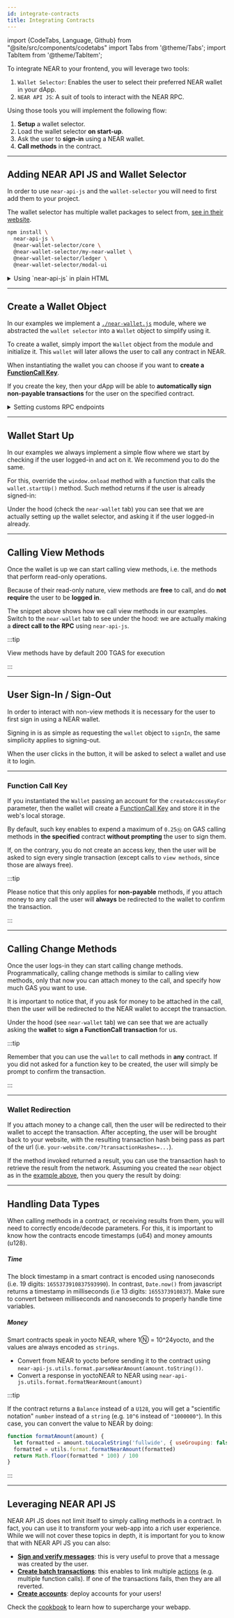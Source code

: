 ```yaml
---
id: integrate-contracts
title: Integrating Contracts
---
```

import {CodeTabs, Language, Github} from "@site/src/components/codetabs"
import Tabs from '@theme/Tabs';
import TabItem from '@theme/TabItem';

To integrate NEAR to your frontend, you will leverage two tools:

1. `Wallet Selector`: Enables the user to select their preferred NEAR wallet in your dApp.
2. `NEAR API JS`: A suit of tools to interact with the NEAR RPC.

Using those tools you will implement the following flow:

1. **Setup** a wallet selector.
1. Load the wallet selector **on start-up**.
2. Ask the user to **sign-in** using a NEAR wallet.
2. **Call methods** in the contract.

---

## Adding NEAR API JS and Wallet Selector

In order to use `near-api-js` and the `wallet-selector` you will need to first add them to your project.

The wallet selector has multiple wallet packages to select from, [see in their website](https://github.com/near/wallet-selector#installation-and-usage).

```bash
npm install \
  near-api-js \
  @near-wallet-selector/core \
  @near-wallet-selector/my-near-wallet \
  @near-wallet-selector/ledger \
  @near-wallet-selector/modal-ui
```

<details>
<summary>Using `near-api-js` in plain HTML</summary>

You can add `near-api-js` as a script tag in your html.

```js
<script src="https://cdn.jsdelivr.net/npm/near-api-js@0.44.2/dist/near-api-js.min.js" integrity="sha256-W5o4c5DRZZXMKjuL41jsaoBpE/UHMkrGvIxN9HcjNSY=" crossorigin="anonymous"></script>
```

</details>

---

## Create a Wallet Object

In our examples we implement a [`./near-wallet.js`](https://github.com/near-examples/hello-near-examples/blob/main/frontend/near-wallet.js) module, where we abstracted the `wallet selector` into a `Wallet` object to simplify using it.

To create a wallet, simply import the `Wallet` object from the module and initialize it. This `wallet` will later allows the user to call any contract in NEAR.

<CodeTabs>
  <Language value="🌐 JavaScript" language="ts">
    <Github fname="index.js"
            url="https://github.com/near-examples/hello-near-examples/blob/main/frontend/src/index.js"
            start="2" end="8" />
  </Language>
</CodeTabs>

When instantiating the wallet you can choose if you want to **create a [FunctionCall Key](../../1.concepts/protocol/access-keys.md#function-call-keys-function-call-keys)**.

If you create the key, then your dApp will be able to **automatically sign non-payable transactions** for the user on the specified contract.

<details markdown="1">

<summary> Setting customs RPC endpoints </summary>

If you want to use a user-defined RPC endpoint with the Wallet Selector, you need to setup a [network options](https://github.com/near/wallet-selector/tree/main/packages/core#options) object with the custom URLs.
For example:

<CodeTabs>
  <Language value="🌐 JavaScript" language="ts">

```js title="index.js"
const CONTRACT_ADDRESS = process.env.CONTRACT_NAME;

const my_network = {
    networkId: "my-custom-network",
    nodeUrl: "https://rpc.custom-rpc.com",
    helperUrl: "https://helper.custom-helper.com",
    explorerUrl: "https://custom-explorer.com",
    indexerUrl: "https://api.custom-indexer.com",
  };

const wallet = new Wallet({ createAccessKeyFor: CONTRACT_ADDRESS, network: my_network });
```

  </Language>
</CodeTabs>

:::tip

You can find the entire Wallet Selector [API reference here](https://github.com/near/wallet-selector/blob/main/packages/core/docs/api/selector.md).

:::

</details>

---

## Wallet Start Up

In our examples we always implement a simple flow where we start by checking if the user logged-in and act on it. We recommend you to do the same.

For this, override the `window.onload` method with a function that calls the `wallet.startUp()` method. Such method returns if the user is already signed-in:

<CodeTabs>
  <Language value="🌐 JavaScript" language="ts">
    <Github fname="index.js"
            url="https://github.com/near-examples/hello-near-examples/blob/main/frontend/src/index.js"
            start="10" end="21" />
    <Github fname="near-wallet.js"
            url="https://github.com/near-examples/hello-near-examples/blob/main/frontend/src/near-wallet.js"
            start="36" end="52" />
  </Language>
</CodeTabs>

Under the hood (check the `near-wallet` tab) you can see that we are actually setting up the wallet selector, and asking it if the user logged-in already.

---

## Calling View Methods

Once the wallet is up we can start calling view methods, i.e. the methods that perform read-only operations.

Because of their read-only nature, view methods are **free** to call, and do **not require** the user to be **logged in**.

<CodeTabs>
  <Language value="🌐 JavaScript" language="ts">
    <Github fname="index.js"
            url="https://github.com/near-examples/hello-near-examples/blob/main/frontend/src/index.js"
            start="46" end="46" />
    <Github fname="near-wallet.js"
            url="https://github.com/near-examples/hello-near-examples/blob/main/frontend/src/near-wallet.js"
            start="68" end="81" />
  </Language>
</CodeTabs>

The snippet above shows how we call view methods in our examples. Switch to the `near-wallet` tab to see under the hood: we are actually making a **direct call to the RPC** using `near-api-js`.

:::tip

View methods have by default 200 TGAS for execution

:::

---

## User Sign-In / Sign-Out

In order to interact with non-view methods it is necessary for the user to first sign in using a NEAR wallet.

Signing in is as simple as requesting the `wallet` object to `signIn`, the same simplicity applies to signing-out.

<CodeTabs>
  <Language value="🌐 JavaScript" language="js">
    <Github fname="index.js"
            url="https://github.com/near-examples/hello-near-examples/blob/main/frontend/src/index.js"
            start="25" end="26" />
    <Github fname="near-wallet.js"
            url="https://github.com/near-examples/hello-near-examples/blob/main/frontend/src/near-wallet.js"
            start="54" end="66" />
  </Language>
</CodeTabs>

When the user clicks in the button, it will be asked to select a wallet and use it to login.

<hr className="subsection" />

### Function Call Key

If you instantiated the `Wallet` passing an account for the `createAccessKeyFor` parameter, then the wallet will create a [FunctionCall Key](../../1.concepts/protocol/access-keys.md#function-call-keys-function-call-keys) and store it in the web's local storage.

<CodeTabs>
  <Language value="🌐 JavaScript" language="js">
    <Github fname="index.js"
            url="https://github.com/near-examples/hello-near-examples/blob/main/frontend/src/index.js"
            start="8" end="8" />
  </Language>
</CodeTabs>

By default, such key enables to expend a maximum of `0.25Ⓝ` on GAS calling methods in **the specified** contract **without prompting** the user to sign them.

If, on the contrary, you do not create an access key, then the user will be asked to sign every single transaction (except calls to `view methods`, since those are always free).

:::tip

Please notice that this only applies for **non-payable** methods, if you attach money to any call the user will **always** be redirected to the wallet to confirm the transaction.

:::

---

## Calling Change Methods

Once the user logs-in they can start calling change methods. Programmatically, calling change methods is similar to calling view methods, only that now you can attach money to the call, and specify how much GAS you want to use.

It is important to notice that, if you ask for money to be attached in the call, then the user will be redirected to the NEAR wallet to accept the transaction.

<CodeTabs>
  <Language value="🌐 JavaScript" language="js">
    <Github fname="index.js"
            url="https://github.com/near-examples/hello-near-examples/blob/main/frontend/src/index.js"
            start="36" end="36" />
    <Github fname="near-wallet.js"
            url="https://github.com/near-examples/hello-near-examples/blob/main/frontend/src/near-wallet.js"
            start="83" end="103" />
  </Language>
</CodeTabs>

Under the hood (see `near-wallet` tab) we can see that we are actually asking the **wallet** to **sign a FunctionCall transaction** for us.

:::tip

Remember that you can use the `wallet` to call methods in **any** contract. If you did not asked for a function key to be created, the user will simply be prompt to confirm the transaction.

:::

<hr className="subsection" />

### Wallet Redirection

If you attach money to a change call, then the user will be redirected to their wallet to accept the transaction. After accepting, the user will be brought back to your website, with the resulting transaction hash being pass as part of the url (i.e. `your-website.com/?transactionHashes=...`).

If the method invoked returned a result, you can use the transaction hash to retrieve the result from the network. Assuming you created the `near` object as in the [example above](#connecting-to-a-contract), then you query the result by doing:

<CodeTabs>
  <Language value="🌐 JavaScript" language="js">
  <Github fname="index.js"
            url="https://github.com/near-examples/donation-examples/blob/main/frontend/src/index.js"
            start="71" end="92" />
    <Github fname="utils.js"
            url="https://github.com/near-examples/donation-examples/blob/main/frontend/src/near-wallet.js"
            start="105" end="113" />
  </Language>
</CodeTabs>

---

## Handling Data Types

When calling methods in a contract, or receiving results from them, you will need to correctly encode/decode parameters. For this, it is important to know how the contracts encode timestamps (u64) and money amounts (u128).

##### Time

The block timestamp in a smart contract is encoded using nanoseconds (i.e. 19 digits: `1655373910837593990`). In contrast, `Date.now()` from javascript returns a timestamp in milliseconds (i.e 13 digits: `1655373910837`). Make sure to convert between milliseconds and nanoseconds to properly handle time variables.

##### Money

Smart contracts speak in yocto NEAR, where 1Ⓝ = 10^24yocto, and the values are always encoded as `strings`.

- Convert from NEAR to yocto before sending it to the contract using `near-api-js.utils.format.parseNearAmount(amount.toString())`.
- Convert a response in yoctoNEAR to NEAR using `near-api-js.utils.format.formatNearAmount(amount)`

:::tip

If the contract returns a `Balance` instead of a `U128`, you will get a "scientific notation" `number` instead of a `string` (e.g. `10^6` instead of `"1000000"`). In this case, you can convert the value to NEAR by doing:

```js
function formatAmount(amount) {
  let formatted = amount.toLocaleString('fullwide', { useGrouping: false })
  formatted = utils.format.formatNearAmount(formatted)
  return Math.floor(formatted * 100) / 100
}
```

:::

---

## Leveraging NEAR API JS

NEAR API JS does not limit itself to simply calling methods in a contract. In fact, you can use it to transform your web-app into a rich user experience. While we will not cover these topics in depth, it is important for you to know that with NEAR API JS you can also:

- **[Sign and verify messages](https://github.com/near/near-api-js/blob/master/packages/cookbook/utils/verify-signature.js)**: this is very useful to prove that a message was created by the user.
- **[Create batch transactions](https://github.com/near/near-api-js/tree/master/packages/cookbook/transactions/batch-transactions.js)**: this enables to link multiple [actions](/build/contracts/anatomy/actions) (e.g. multiple function calls). If one of the transactions fails, then they are all reverted.
- **[Create accounts](https://github.com/near/near-api-js/tree/master/packages/cookbook/accounts/create-testnet-account.js)**: deploy accounts for your users!

Check the [cookbook](/tools/near-api-js/cookbook) to learn how to supercharge your webapp.
